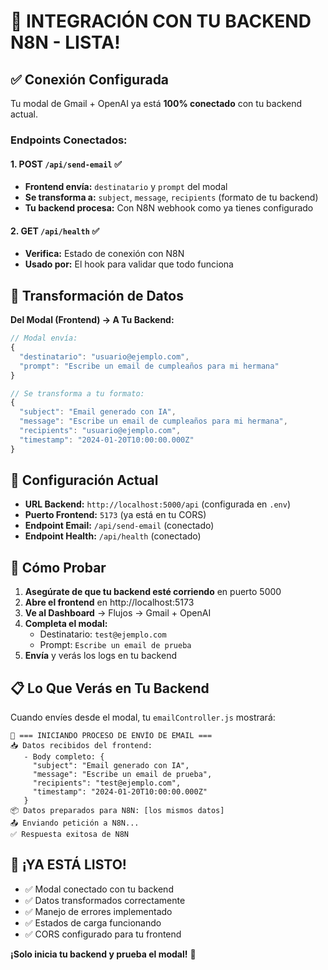 # 🚀 INTEGRACIÓN CON TU BACKEND N8N - LISTA!

## ✅ **Conexión Configurada**

Tu modal de Gmail + OpenAI ya está **100% conectado** con tu backend actual.

### **Endpoints Conectados:**

#### 1. **POST `/api/send-email`** ✅
- **Frontend envía:** `destinatario` y `prompt` del modal
- **Se transforma a:** `subject`, `message`, `recipients` (formato de tu backend)
- **Tu backend procesa:** Con N8N webhook como ya tienes configurado

#### 2. **GET `/api/health`** ✅  
- **Verifica:** Estado de conexión con N8N
- **Usado por:** El hook para validar que todo funciona

## 🔄 **Transformación de Datos**

**Del Modal (Frontend) → A Tu Backend:**
```javascript
// Modal envía:
{
  "destinatario": "usuario@ejemplo.com",
  "prompt": "Escribe un email de cumpleaños para mi hermana"
}

// Se transforma a tu formato:
{
  "subject": "Email generado con IA",
  "message": "Escribe un email de cumpleaños para mi hermana", 
  "recipients": "usuario@ejemplo.com",
  "timestamp": "2024-01-20T10:00:00.000Z"
}
```

## 🎯 **Configuración Actual**

- **URL Backend:** `http://localhost:5000/api` (configurada en `.env`)
- **Puerto Frontend:** `5173` (ya está en tu CORS)
- **Endpoint Email:** `/api/send-email` (conectado)
- **Endpoint Health:** `/api/health` (conectado)

## 🧪 **Cómo Probar**

1. **Asegúrate de que tu backend esté corriendo** en puerto 5000
2. **Abre el frontend** en http://localhost:5173
3. **Ve al Dashboard** → Flujos → Gmail + OpenAI
4. **Completa el modal:**
   - Destinatario: `test@ejemplo.com`
   - Prompt: `Escribe un email de prueba`
5. **Envía** y verás los logs en tu backend

## 📋 **Lo Que Verás en Tu Backend**

Cuando envíes desde el modal, tu `emailController.js` mostrará:

```
📧 === INICIANDO PROCESO DE ENVÍO DE EMAIL ===
📥 Datos recibidos del frontend:
   - Body completo: {
     "subject": "Email generado con IA",
     "message": "Escribe un email de prueba", 
     "recipients": "test@ejemplo.com",
     "timestamp": "2024-01-20T10:00:00.000Z"
   }
📦 Datos preparados para N8N: [los mismos datos]
📤 Enviando petición a N8N...
✅ Respuesta exitosa de N8N
```

## 🎉 **¡YA ESTÁ LISTO!**

- ✅ Modal conectado con tu backend
- ✅ Datos transformados correctamente  
- ✅ Manejo de errores implementado
- ✅ Estados de carga funcionando
- ✅ CORS configurado para tu frontend

**¡Solo inicia tu backend y prueba el modal!** 🚀
